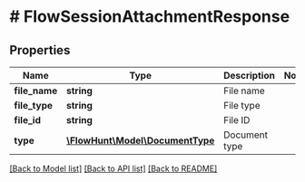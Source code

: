 # # FlowSessionAttachmentResponse

## Properties

Name | Type | Description | Notes
------------ | ------------- | ------------- | -------------
**file_name** | **string** | File name |
**file_type** | **string** | File type |
**file_id** | **string** | File ID |
**type** | [**\FlowHunt\Model\DocumentType**](DocumentType.md) | Document type |

[[Back to Model list]](../../README.md#models) [[Back to API list]](../../README.md#endpoints) [[Back to README]](../../README.md)

